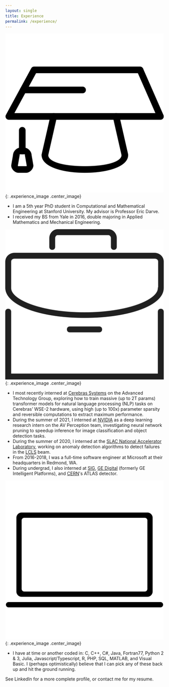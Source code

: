 ```yaml
---
layout: single
title: Experience
permalink: /experience/
---
```

![Education](assets/images/study.png){: .experience_image .center_image}
- I am a 5th year PhD student in Computational and Mathematical Engineering at Stanford University. My advisor is Professor Eric Darve.
- I received my BS from Yale in 2016, double majoring in Applied Mathematics and Mechanical Engineering.

![Work Experience](assets/images/business.png){: .experience_image .center_image}
- I most recently interned at [Cerebras Systems](https://www.cerebras.net/) on the Advanced Technology Group, exploring how to train massive (up to 2T params) transformer models for natural language processing (NLP) tasks on Cerebras’ WSE-2 hardware, using high (up to 100x) parameter sparsity and reversible computations to extract maximum performance.
- During the summer of 2021, I interned at [NVIDIA](https://www.nvidia.com/en-us/) as a deep learning research intern on the AV Perception team, investigating neural network pruning to speedup inference for image classification and object detection tasks.
- During the summer of 2020, I interned at the [SLAC National Accelerator Laboratory](https://www6.slac.stanford.edu/), working on anomaly detection algorithms to detect failures in the [LCLS](https://lcls.slac.stanford.edu/) beam.
- From 2016-2018, I was a full-time software engineer at Microsoft at their headquarters in Redmond, WA.
- During undergrad, I also interned at [SIG](https://sig.com/), [GE Digital](https://www.ge.com/digital/) (formerly GE Intelligent Platforms), and [CERN](https://home.cern/)'s ATLAS detector.

![Computer Skills](assets/images/computer.png){: .experience_image .center_image}
- I have at time or another coded in: C, C++, C#, Java, Fortran77, Python 2 & 3, Julia, Javascript/Typescript, R, PHP, SQL, MATLAB, and Visual Basic. I (perhaps optimistically) believe that I can pick any of these back up and hit the ground running.

See LinkedIn for a more complete profile, or contact me for my resume.
